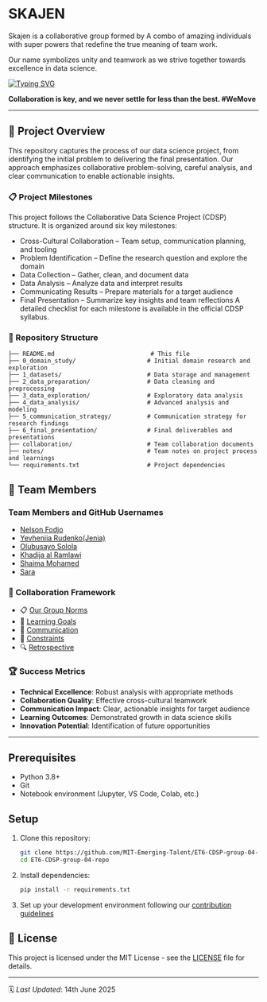 # SKAJEN

 Skajen is a collaborative group formed by A combo of amazing individuals
  with super powers that redefine the true meaning of team work.

  Our name symbolizes unity and teamwork as we strive together towards
    excellence in data science.

[![Typing SVG](https://readme-typing-svg.herokuapp.com?font=Fira+Code&size=27&pause=1000&color=00F71E&vCenter=true&width=907&height=60&lines=The+SKAJEN;Solola+-++Shayma+-+Sara+-+Khadija+-+Jenia+-++Nelson)](https://git.io/typing-svg)

   **Collaboration is key, and we never settle for less than the best.
    #WeMove**

---

## 🎯 Project Overview

This repository captures the process of our data science project, from
identifying the initial problem to delivering the final presentation. Our
approach emphasizes collaborative problem-solving, careful analysis, and clear
 communication to enable actionable insights.

### 📋 Project Milestones

This project follows the Collaborative Data Science Project (CDSP)
 structure. It is organized around six key milestones:

- Cross-Cultural Collaboration – Team setup, communication planning, and tooling
- Problem Identification – Define the research question and explore the domain
- Data Collection – Gather, clean, and document data
- Data Analysis – Analyze data and interpret results
- Communicating Results – Prepare materials for a target audience
- Final Presentation – Summarize key insights and team reflections
A detailed checklist for each milestone is available in the official CDSP syllabus.

### 📁 Repository Structure

```text
├── README.md                           # This file
├── 0_domain_study/                    # Initial domain research and exploration
├── 1_datasets/                        # Data storage and management
├── 2_data_preparation/                # Data cleaning and preprocessing
├── 3_data_exploration/                # Exploratory data analysis
├── 4_data_analysis/                   # Advanced analysis and modeling
├── 5_communication_strategy/          # Communication strategy for research findings
├── 6_final_presentation/              # Final deliverables and presentations
├── collaboration/                     # Team collaboration documents
├── notes/                             # Team notes on project process and learnings
└── requirements.txt                   # Project dependencies
```

## 👥 Team Members

### Team Members and GitHub Usernames

- [Nelson Fodjo](https://github.com/FKN237)
- [Yevheniia Rudenko(Jenia)](https://github.com/Yevheniia-Rudenko)
- [Olubusayo Solola](https://github.com/Simi-Solola)
- [Khadija al Ramlawi](https://github.com/Khadijaramlawi)
- [Shaima Mohamed](https://github.com/Shaymamohd)
- [Sara](https://github.com/sara-shahin-cell)

### 🤝 Collaboration Framework

- 📋 [Our Group Norms](collaboration/README.md)
- 🎯 [Learning Goals](collaboration/learning_goals.md)
- 💬 [Communication](collaboration/communication.md)
- 🚧 [Constraints](collaboration/constraints.md)
- 🔍 [Retrospective](collaboration/retrospective.md)

### 🏆 Success Metrics

- **Technical Excellence**: Robust analysis with appropriate methods
- **Collaboration Quality**: Effective cross-cultural teamwork
- **Communication Impact**: Clear, actionable insights for target audience
- **Learning Outcomes**: Demonstrated growth in data science skills
- **Innovation Potential**: Identification of future opportunities

 ---

## Prerequisites

- Python 3.8+
- Git
- Notebook environment (Jupyter, VS Code, Colab, etc.)

## Setup

1. Clone this repository:

   ```bash
   git clone https://github.com/MIT-Emerging-Talent/ET6-CDSP-group-04-repo.git
   cd ET6-CDSP-group-04-repo
   ```

2. Install dependencies:

   ```bash
   pip install -r requirements.txt
   ```

3. Set up your development environment following our [contribution guidelines](docs/CONTRIBUTING.md)

## 📝 License

This project is licensed under the MIT License - see the [LICENSE](LICENSE) file
for details.

---

🗓️ *Last Updated*: 14th June 2025

